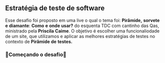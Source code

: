  ## Estratégia de teste de software

 Esse desafio foi proposto em uma live o qual o tema foi: **Pirâmide,** **sorvete** **e** **diamante**: **Como** **e** **onde** **usar?** do esquenta TDC com cantinho das Qas, ministrado pela **Priscila** **Caime**. O objetivo é escolher uma funcionaliodade de um site, que utilizamos e aplicar as melhores estratégias de testes no contexto de **Pirâmide** **de** **testes.** 


 ### 🔨Começando o desafio🔨 ###

